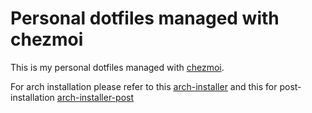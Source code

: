 # Personal dotfiles managed with chezmoi

This is my personal dotfiles managed with [chezmoi](https://github.com/twpayne/chezmoi). 

For arch installation please refer to this [arch-installer](https://github.com/as3ii/arch3ii-installer) and this for post-installation [arch-installer-post](./dot_sources/post-setup.sh)

